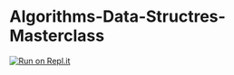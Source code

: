 # Algorithms-Data-Structres-Masterclass

[![Run on Repl.it](https://repl.it/badge/github/rbabaci1/Algorithms-Data-Structres-Masterclass)](https://repl.it/github/rbabaci1/Algorithms-Data-Structres-Masterclass)